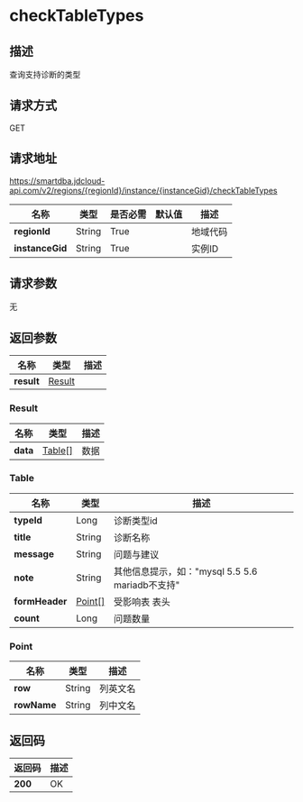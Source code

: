 # checkTableTypes


## 描述
查询支持诊断的类型

## 请求方式
GET

## 请求地址
https://smartdba.jdcloud-api.com/v2/regions/{regionId}/instance/{instanceGid}/checkTableTypes

|名称|类型|是否必需|默认值|描述|
|---|---|---|---|---|
|**regionId**|String|True| |地域代码|
|**instanceGid**|String|True| |实例ID|

## 请求参数
无


## 返回参数
|名称|类型|描述|
|---|---|---|
|**result**|[Result](#result)| |

### <div id="Result">Result</div>
|名称|类型|描述|
|---|---|---|
|**data**|[Table[]](#table)|数据|
### <div id="Table">Table</div>
|名称|类型|描述|
|---|---|---|
|**typeId**|Long|诊断类型id|
|**title**|String|诊断名称|
|**message**|String|问题与建议|
|**note**|String|其他信息提示，如："mysql 5.5 5.6 mariadb不支持"|
|**formHeader**|[Point[]](#point)|受影响表 表头|
|**count**|Long|问题数量|
### <div id="Point">Point</div>
|名称|类型|描述|
|---|---|---|
|**row**|String|列英文名|
|**rowName**|String|列中文名|

## 返回码
|返回码|描述|
|---|---|
|**200**|OK|
